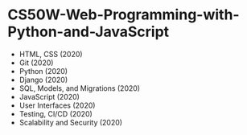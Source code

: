 # CS50W-Web-Programming-with-Python-and-JavaScript

- HTML, CSS (2020)
- Git (2020)
- Python (2020)
- Django (2020)
- SQL, Models, and Migrations (2020)
- JavaScript (2020)
- User Interfaces (2020)
- Testing, CI/CD (2020)
- Scalability and Security (2020)
